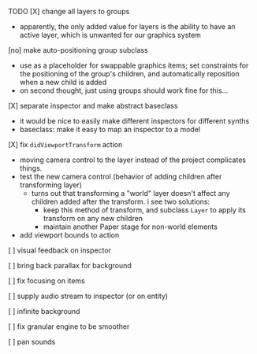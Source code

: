 TODO
[X] change all layers to groups
  - apparently, the only added value for layers is the ability to have an active
    layer, which is unwanted for our graphics system

[no] make auto-positioning group subclass
  - use as a placeholder for swappable graphics items; set constraints for the
    positioning of the group's children, and automatically reposition when a new
    child is added
  - on second thought, just using groups should work fine for this...

[X] separate inspector and make abstract baseclass
  - it would be nice to easily make different inspectors for different synths
  - baseclass: make it easy to map an inspector to a model

[X] fix `didViewportTransform` action
  - moving camera control to the layer instead of the project complicates things.
  - test the new camera control (behavior of adding children after transforming layer)
    - turns out that transforming a "world" layer doesn't affect any children
      added after the transform. i see two solutions:
      - keep this method of transform, and subclass `Layer` to apply its
        transform on any new children
      - maintain another Paper stage for non-world elements
  - add viewport bounds to action

[ ] visual feedback on inspector

[ ] bring back parallax for background

[ ] fix focusing on items

[ ] supply audio stream to inspector (or on entity)

[ ] infinite background

[ ] fix granular engine to be smoother

[ ] pan sounds
